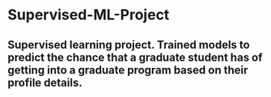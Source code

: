 # Supervised-ML-Project

## Supervised learning project. Trained models to predict the chance that a graduate student has of getting into a graduate program based on their profile details.
